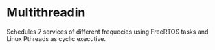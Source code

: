 # Multithreadin

Schedules 7 services of different frequecies using FreeRTOS tasks and Linux Pthreads as cyclic executive.
